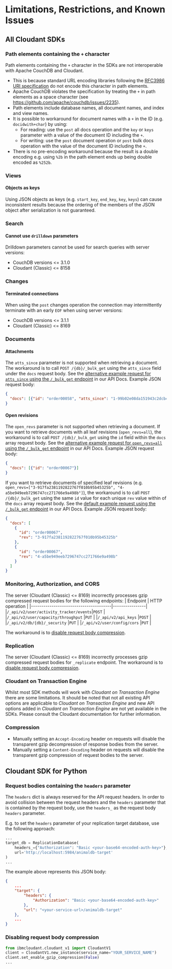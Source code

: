 <!-- This section applied from common template, do not edit in language specific repository KNOWN_ISSUES file -->
# Limitations, Restrictions, and Known Issues

## All Cloudant SDKs

### Path elements containing the `+` character

Path elements containing the `+` character in the SDKs are not interoperable with Apache CouchDB and Cloudant.
* This is because standard URL encoding libraries following the [RFC3986 URI specification](https://tools.ietf.org/html/rfc3986#section-3.3) do not encode this character in path elements.
* Apache CouchDB violates the specification by treating the `+` in path elements as a space character (see https://github.com/apache/couchdb/issues/2235).
* Path elements include database names, all document names, and index and view names.
* It is possible to workaround for document names with a `+` in the ID (e.g. `docidwith+char`) by using:
    * For reading: use the `post` all docs operation and the `key` or `keys` parameter with a value of the document ID including the `+`.
    * For writing: use the `post` document operation or `post` bulk docs operation with the value of the document ID including the `+`.
* There is no pre-encoding workaround because the result is a double encoding e.g. using `%2b` in the path element ends up being double encoded as `%252b`.

### Views

#### Objects as keys

Using JSON objects as keys (e.g. `start_key`, `end_key`, `key`, `keys`)
can cause inconsistent results because the ordering of the members of the JSON
object after serialization is not guaranteed.

### Search

#### Cannot use `drilldown` parameters

Drilldown parameters cannot be used for search queries with server versions:
* CouchDB versions <= 3.1.0
* Cloudant (Classic) <= 8158

### Changes

#### Terminated connections

When using the `post` changes operation the connection may intermittently terminate with an early `EOF` when using
server versions:
* CouchDB versions <= 3.1.1
* Cloudant (Classic) <= 8169

### Documents

#### Attachments

The `atts_since` parameter is not supported when retrieving a document.
The workaround is to call `POST /{db}/_bulk_get` using the `atts_since` field under the `docs` request body. See the [alternative example request for `atts_since` using the `/_bulk_get` endpoint](https://cloud.ibm.com/apidocs/cloudant#postbulkget) in our API Docs.
Example JSON request body:
```json
{
  "docs": [{"id": "order00058", "atts_since": "1-99b02e08da151943c2dcb40090160bb8"}]
}
```

#### Open revisions

The `open_revs` parameter is not supported when retrieving a document.
If you want to retrieve documents with all leaf revisions (`open_revs=all`), the workaround is to call `POST /{db}/_bulk_get` using the `id` field within the `docs` array request body.
See the [alternative example request for `open_revs=all` using the `/_bulk_get` endpoint](https://cloud.ibm.com/apidocs/cloudant#postbulkget) in our API Docs.
Example JSON request body:
```json
{
  "docs": [{"id": "order00067"}]
}
```

If you want to retrieve documents of specified leaf revisions (e.g. `open_revs=["3-917fa2381192822767f010b95b45325b", "4-a5be949eeb7296747cc271766e9a498b"]`), the workaround is to call `POST /{db}/_bulk_get` using the same `id` value for each unique `rev` value within of the `docs` array request body.
See the [default example request using the `/_bulk_get` endpoint](https://cloud.ibm.com/apidocs/cloudant#postbulkget) in our API Docs.
Example JSON request body:
```json
{
  "docs": [
    {
      "id": "order00067",
      "rev": "3-917fa2381192822767f010b95b45325b"
    },
    {
      "id": "order00067",
      "rev": "4-a5be949eeb7296747cc271766e9a498b"
    }
  ]
}
```

### Monitoring, Authorization, and CORS

The server (Cloudant (Classic) <= 8169) incorrectly processes gzip compressed request bodies for the following endpoints:
| Endpoint                              | HTTP operation |
|---------------------------------------|----------------|
|`/_api/v2/user/activity_tracker/events`|`POST`          |
|`/_api/v2/user/capacity/throughput`    |`PUT`           |
|`/_api/v2/api_keys`                    |`POST`          |
|`/_api/v2/db/{db}/_security`           |`PUT`           |
|`/_api/v2/user/config/cors`            |`PUT`           |

The workaround is to [disable request body compression](#disabling-request-body-compression).

### Replication

The server (Cloudant (Classic) <= 8169) incorrectly processes gzip compressed request bodies for `_replicate` endpoint.
The workaround is to [disable request body compression](#disabling-request-body-compression).

### Cloudant on Transaction Engine

Whilst most SDK methods will work with _Cloudant on Transaction Engine_ there are some limitations.
It should be noted that not all existing API options are applicable to _Cloudant on Transaction Engine_
and new API options added in _Cloudant on Transaction Engine_ are not yet available in the SDKs. Please
consult the Cloudant documentation for further information.

### Compression

* Manually setting an `Accept-Encoding` header on requests will disable the transparent gzip decompression of response bodies from the server.
* Manually setting a `Content-Encoding` header on requests will disable the transparent gzip compression of request bodies to the server.

<!-- End common section -->

<!-- Template substitution for language specific content -->
<!-- ## SPLIT MARKER ## -->
## Cloudant SDK for Python

### Request bodies containing the `headers` parameter

The `headers` dict is always reserved for the API request headers.
In order to avoid collision between the request headers and the `headers` parameter
that is contained by the request body, use the `headers_` as
the request body `headers` parameter.

E.g. to set the `headers` parameter of your replication
target database, use the following approach:

```python
...
target_db = ReplicationDatabase(
    headers_={"Authorization": "Basic <your-base64-encoded-auth-key>"},
    url='http://localhost:5984/animaldb-target'
)
...
```
The example above represents this JSON body:
```json
{
    ...
    "target": {
        "headers": {
            "Authorization": "Basic <your-base64-encoded-auth-key>"
        },
        "url": "<your-service-url>/animaldb-target"
    },
    ...
}
```

### Disabling request body compression
```python
from ibmcloudant.cloudant_v1 import CloudantV1
client = CloudantV1.new_instance(service_name="YOUR_SERVICE_NAME")
client.set_enable_gzip_compression(False)
...
```